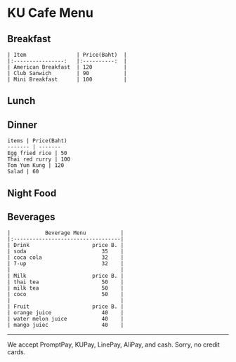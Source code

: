 # KU Cafe Menu


## Breakfast

    | Item                | Price(Baht)  |
    |:----------------:   |:----------:  |
    | American Breakfast  | 120          |
    | Club Sanwich        | 90           |
    | Mini Breakfast      | 100          |

## Lunch 


## Dinner

    items | Price(Baht)
    ------- | -------
    Egg fried rice | 50
    Thai red rurry | 100
    Tom Yum Kung | 120
    Salad | 60


## Night Food


## Beverages

    |           Beverage Menu           |
    |:----------------------------------|
    | Drink                    price B. |
    | soda                        35    |
    | coca cola                   32    |
    | 7-up                        32    |
    |                                   |
    | Milk                     price B. |
    | thai tea                    50    |
    | milk tea                    50    |
    | coco                        50    |
    |                                   |
    | Fruit                    price B. |
    | orange juice                40    |
    | water melon juice           40    |
    | mango juiec                 40    |
    

---

We accept PromptPay, KUPay, LinePay, AliPay, and cash. Sorry, no credit cards.
